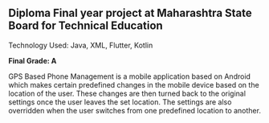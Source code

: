 Diploma Final year project at Maharashtra State Board for Technical Education
-
Technology Used: Java, XML, Flutter, Kotlin 

**Final Grade: A**

GPS Based Phone Management is a mobile application based on Android which makes certain predefined changes in the mobile device based on the location of the user.  These changes are then turned back to the original settings once the user leaves the set location. The settings are also overridden when the user switches from one predefined location to another.
